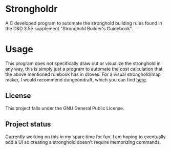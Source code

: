 # Strongholdr

A C developed program to automate the stronghold building rules found in the D&D 3.5e supplement "Stronghold Builder's Guidebook".

# Usage

This program does not specifically draw out or visualize the stronghold in any way, this is simply just a program to automate the cost calculation that the above mentioned rulebook has in droves. For a visual stronghold/map maker, I would recommend dungeondraft, which you can find [here](https://dungeondraft.net/).

## License
This project falls under the GNU General Public License.

## Project status
Currently working on this in my spare time for fun.  I am hoping to eventually add a UI so creating a stronghold doesn't require memorizing commands.
